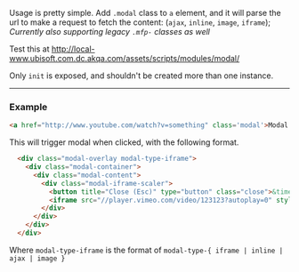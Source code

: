Usage is pretty simple.
Add `.modal` class to `a` element, and it will parse the url to make a request to fetch the content: (`ajax`, `inline`, `image`, `iframe`); *Currently also supporting legacy `.mfp-` classes as well*

Test this at http://local-www.ubisoft.com.dc.akqa.com/assets/scripts/modules/modal/

Only `init` is exposed, and shouldn't be created more than one instance.

---------------------


### Example

```html
<a href="http://www.youtube.com/watch?v=something" class='modal'>Modal To video</a>
```
This will trigger modal when clicked, with the following format.

```html
  <div class="modal-overlay modal-type-iframe">
    <div class="modal-container">
      <div class="modal-content">
        <div class="modal-iframe-scaler">
          <button title="Close (Esc)" type="button" class="close">&times;</button>
          <iframe src="//player.vimeo.com/video/123123?autoplay=0" style="visibility: visible;"></iframe>
        </div>
      </div>
    </div>
  </div>
```

Where `modal-type-iframe` is the format of `modal-type-{ iframe | inline | ajax | image }`

